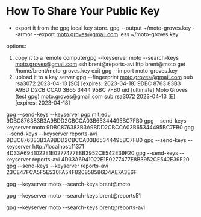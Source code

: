 
# How To Share Your Public Key
- export it from the gpg local key store.
gpg --output ~/moto-groves.key --armor --export moto.groves@gmail.com
less ~/moto-groves.key

options:
1. copy it to a remote computergpg --keyserver moto --search-keys moto.groves@gmail.com
ssh brent@reports-avi
lftp brent@moto
get /home/brent/moto-groves.key 
exit
gpg --import moto-groves.key
2. upload it to a key server
gpg --fingerprint moto.groves@gmail.com
pub   rsa3072 2023-04-13 [SC] [expires: 2023-04-18]
      9DBC 8763 83B3 A9BD D2CB  CCA0 3B65 3444 95BC 7FB0
uid           [ultimate] Moto Groves (test gpg) <moto.groves@gmail.com>
sub   rsa3072 2023-04-13 [E] [expires: 2023-04-18]

gpg --send-keys --keyserver pgp.mit.edu 9DBC876383B3A9BDD2CBCCA03B65344495BC7FB0
gpg --send-keys --keyserver moto 9DBC876383B3A9BDD2CBCCA03B65344495BC7FB0
gpg --send-keys --keyserver reports-avi 9DBC876383B3A9BDD2CBCCA03B65344495BC7FB0
gpg --send-keys --keyserver http://localhost:11371 4D33A6941022E1E0277477E8B3952CE542E39F20
gpg --send-keys --keyserver reports-avi 4D33A6941022E1E0277477E8B3952CE542E39F20
gpg --send-keys --keyserver reports-avi 23CE47FCA5F5E530FA54F820858586D4AE7A3E6F

gpg --keyserver moto --search-keys brent@moto

gpg --keyserver moto --search-keys brent@reports51

gpg --keyserver moto --search-keys brent@reports-avi

